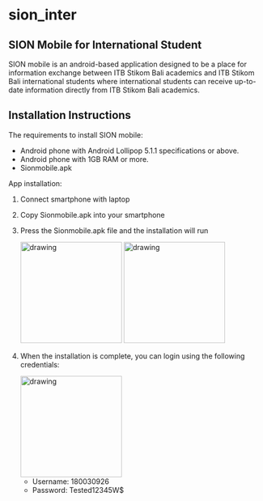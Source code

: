 # sion_inter

## SION Mobile for International Student
SION mobile is an android-based application designed to be a place for information exchange between ITB Stikom Bali academics and ITB Stikom Bali 
international students where international students can receive up-to-date information directly from ITB Stikom Bali academics.

## Installation Instructions
The requirements to install SION mobile:
* Android phone with Android Lollipop 5.1.1 specifications or above. 
* Android phone with 1GB RAM or more.
* Sionmobile.apk

App installation:
1.	Connect smartphone with laptop
2.	Copy Sionmobile.apk into your smartphone
3.	Press the Sionmobile.apk file and the installation will run

    <img src="https://user-images.githubusercontent.com/48169447/168837495-a1b31309-ecb1-4929-8381-ec313f19cfa3.jpg" alt="drawing" width="200"/>
    <img src="https://user-images.githubusercontent.com/48169447/168837509-5e12f185-c0da-4332-899e-44c414851f79.jpg" alt="drawing" width="200"/>
    
4.	When the installation is complete, you can login using the following credentials:

    <img src="https://user-images.githubusercontent.com/48169447/168838799-2ed9f81b-f6a1-4cac-a9f6-37e759eba028.jpg" alt="drawing" width="200"/>
    
     * Username: 180030926
     * Password: Tested12345W$



